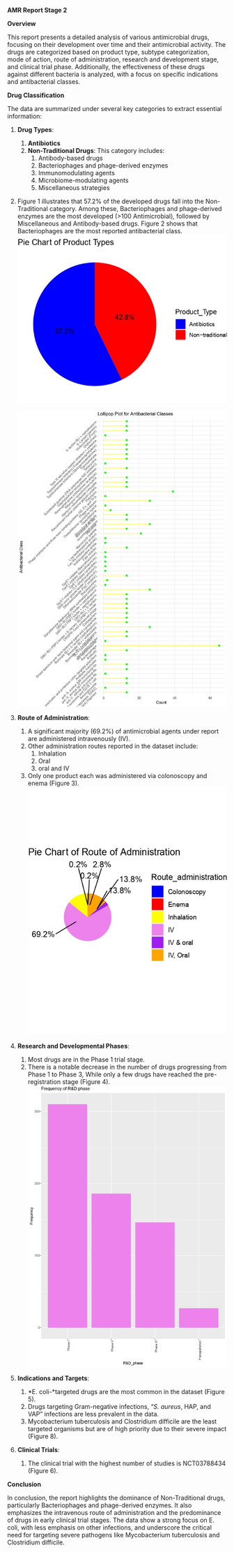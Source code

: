 ﻿**AMR Report Stage 2**

**Overview**

This report presents a detailed analysis of various antimicrobial drugs, focusing on their development over time and their antimicrobial activity. The drugs are categorized based on product type, subtype categorization, mode of action, route of administration, research and development stage, and clinical trial phase. Additionally, the effectiveness of these drugs against different bacteria is analyzed, with a focus on specific indications and antibacterial classes.

**Drug Classification**

The data are summarized under several key categories to extract essential information:

1. **Drug Types**:
   1. **Antibiotics**
   1. **Non-Traditional Drugs**: This category includes:
      1. Antibody-based drugs
      1. Bacteriophages and phage-derived enzymes
      1. Immunomodulating agents
      1. Microbiome-modulating agents
      1. Miscellaneous strategies
1. Figure 1 illustrates that 57.2% of the developed drugs fall into the Non-Traditional category. Among these, Bacteriophages and phage-derived enzymes are the most developed (>100 Antimicrobial), followed by Miscellaneous and Antibody-based drugs. Figure 2 shows that Bacteriophages are the most reported antibacterial class.
   ![Figure 1](https://github.com/Olaitan2413/HackBio-task2-/blob/main/Images/Drug%20types.jpg?raw=true)

   ![Figure 2](https://github.com/Olaitan2413/HackBio-task2-/blob/main/Images/Antibacterial%20classes.jpg?raw=true)
1. **Route of Administration**:
   1. A significant majority (69.2%) of antimicrobial agents under report are administered intravenously (IV).
   1. Other administration routes reported in the dataset include: 
      1. Inhalation
      1. Oral
      1. oral and IV
   1. Only one product each was administered via colonoscopy and enema  (Figure 3).
      ![Figure 3](https://github.com/Olaitan2413/HackBio-task2-/blob/main/Images/Route%20of%20Administration.jpg?raw=true)
1. **Research and Developmental Phases**:
   1. Most drugs are in the Phase 1 trial stage.
   1. There is a notable decrease in the number of drugs progressing from Phase 1 to Phase 3, While only a few drugs have reached the pre-registration stage (Figure 4).
      ![Figure 4](https://github.com/Olaitan2413/HackBio-task2-/blob/main/Images/R&D%20level%20of%20drug%20test.jpg?raw=true)
1. **Indications and Targets**:
   1. *E. coli-*targeted drugs are the most common in the dataset (Figure 5).
   1. Drugs targeting Gram-negative infections, “*S. aureus*, HAP, and VAP” infections are less prevalent in the data.
   1. Mycobacterium tuberculosis and Clostridium difficile are the least targeted organisms but are of high priority due to their severe impact (Figure 8).
1. **Clinical Trials**:
   1. The clinical trial with the highest number of studies is NCT03788434 (Figure 6).

**Conclusion**

In conclusion, the report highlights the dominance of Non-Traditional drugs, particularly Bacteriophages and phage-derived enzymes. It also emphasizes the intravenous route of administration and the predominance of drugs in early clinical trial stages. The data show a strong focus on E. coli, with less emphasis on other infections, and underscore the critical need for targeting severe pathogens like Mycobacterium tuberculosis and Clostridium difficile.

